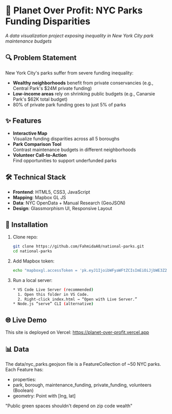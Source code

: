# 🌳 Planet Over Profit: NYC Parks Funding Disparities

*A data visualization project exposing inequality in New York City park maintenance budgets*

## 🔍 Problem Statement
New York City's parks suffer from severe funding inequality:
- **Wealthy neighborhoods** benefit from private conservancies (e.g., Central Park's $24M private funding)
- **Low-income areas** rely on shrinking public budgets (e.g., Canarsie Park's $62K total budget)
- 80% of private park funding goes to just 5% of parks

## ✨ Features
- **Interactive Map**  
  Visualize funding disparities across all 5 boroughs
- **Park Comparison Tool**  
  Contrast maintenance budgets in different neighborhoods
- **Volunteer Call-to-Action**  
  Find opportunities to support underfunded parks

## 🛠️ Technical Stack
- **Frontend**: HTML5, CSS3, JavaScript
- **Mapping**: Mapbox GL JS
- **Data**: NYC OpenData + Manual Research (GeoJSON)
- **Design**: Glassmorphism UI, Responsive Layout

## 🚀 Installation
1. Clone repo:
   ```bash
   git clone https://github.com/FahmidaA0/national-parks.git
   cd national-parks
   
2. Add Mapbox token:
   ```bash
   echo "mapboxgl.accessToken = 'pk.eyJ1IjoibWFyaWFtZCIsImEiOiJjbWE3Z2R6bWoxMTRqMmpvb2w1bWFoc3JyIn0.MXbj8s15iXVTL05K61apyw'" > config.js
3. Run a local server:
   ```bash
   * VS Code Live Server (recommended)
     1. Open this folder in VS Code.
     2. Right-click index.html → “Open with Live Server.”
   * Node.js “serve” CLI (alternative)

## 🌐 Live Demo
This site is deployed on Vercel: https://planet-over-profit.vercel.app

## 📊 Data
The data/nyc_parks.geojson file is a FeatureCollection of ~50 NYC parks.
Each Feature has:
- properties:
- park, borough, maintenance_funding, private_funding, volunteers (Boolean)
- geometry: Point with [lng, lat]

"Public green spaces shouldn't depend on zip code wealth"



